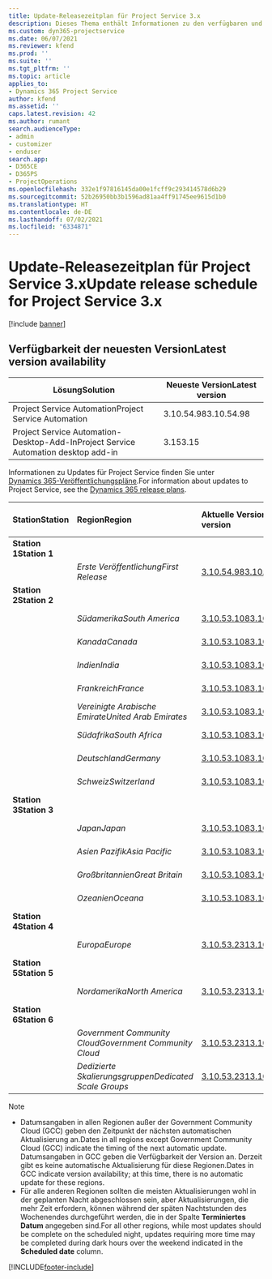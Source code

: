 ```yaml
---
title: Update-Releasezeitplan für Project Service 3.x
description: Dieses Thema enthält Informationen zu den verfügbaren und kommenden Versionen von Dynamics 365 Project Service Automation.
ms.custom: dyn365-projectservice
ms.date: 06/07/2021
ms.reviewer: kfend
ms.prod: ''
ms.suite: ''
ms.tgt_pltfrm: ''
ms.topic: article
applies_to:
- Dynamics 365 Project Service
author: kfend
ms.assetid: ''
caps.latest.revision: 42
ms.author: rumant
search.audienceType:
- admin
- customizer
- enduser
search.app:
- D365CE
- D365PS
- ProjectOperations
ms.openlocfilehash: 332e1f97816145da00e1fcff9c293414578d6b29
ms.sourcegitcommit: 52b26950bb3b1596ad81aa4ff91745ee9615d1b0
ms.translationtype: HT
ms.contentlocale: de-DE
ms.lasthandoff: 07/02/2021
ms.locfileid: "6334871"
---
```

# <a name="update-release-schedule-for-project-service-3x"></a><span data-ttu-id="7da15-103">Update-Releasezeitplan für Project Service 3.x</span><span class="sxs-lookup"><span data-stu-id="7da15-103">Update release schedule for Project Service 3.x</span></span>

[!include [banner](../includes/psa-now-project-operations.md)]

## <a name="latest-version-availability"></a><span data-ttu-id="7da15-104">Verfügbarkeit der neuesten Version</span><span class="sxs-lookup"><span data-stu-id="7da15-104">Latest version availability</span></span>

| <span data-ttu-id="7da15-105">Lösung</span><span class="sxs-lookup"><span data-stu-id="7da15-105">Solution</span></span>  | <span data-ttu-id="7da15-106">Neueste Version</span><span class="sxs-lookup"><span data-stu-id="7da15-106">Latest version</span></span> |
|-------|----|
| <span data-ttu-id="7da15-107">Project Service Automation</span><span class="sxs-lookup"><span data-stu-id="7da15-107">Project Service Automation</span></span>    | <span data-ttu-id="7da15-108">3.10.54.98</span><span class="sxs-lookup"><span data-stu-id="7da15-108">3.10.54.98</span></span> |
| <span data-ttu-id="7da15-109">Project Service Automation-Desktop-Add-In</span><span class="sxs-lookup"><span data-stu-id="7da15-109">Project Service Automation desktop add-in</span></span>                | <span data-ttu-id="7da15-110">3.15</span><span class="sxs-lookup"><span data-stu-id="7da15-110">3.15</span></span>          |

<span data-ttu-id="7da15-111">Informationen zu Updates für Project Service finden Sie unter [Dynamics 365-Veröffentlichungspläne](/dynamics365/release-plans/).</span><span class="sxs-lookup"><span data-stu-id="7da15-111">For information about updates to Project Service, see the [Dynamics 365 release plans](/dynamics365/release-plans/).</span></span> 

| <span data-ttu-id="7da15-112">Station</span><span class="sxs-lookup"><span data-stu-id="7da15-112">Station</span></span>  | <span data-ttu-id="7da15-113">Region</span><span class="sxs-lookup"><span data-stu-id="7da15-113">Region</span></span> | <span data-ttu-id="7da15-114">Aktuelle Version</span><span class="sxs-lookup"><span data-stu-id="7da15-114">Current version</span></span> | <span data-ttu-id="7da15-115">Nächste Version</span><span class="sxs-lookup"><span data-stu-id="7da15-115">Next version</span></span> |  <span data-ttu-id="7da15-116">Geplantes Datum</span><span class="sxs-lookup"><span data-stu-id="7da15-116">Scheduled date</span></span>
| :---   | :---   | :---   | :---   |:---   |         
|<span data-ttu-id="7da15-117"><strong>Station 1</strong></span><span class="sxs-lookup"><span data-stu-id="7da15-117"><strong>Station 1</strong></span></span> | |  |  | |
| | <span data-ttu-id="7da15-118"><i>Erste Veröffentlichung</i></span><span class="sxs-lookup"><span data-stu-id="7da15-118"><i>First Release</i></span></span> | [<span data-ttu-id="7da15-119">3.10.54.98</span><span class="sxs-lookup"><span data-stu-id="7da15-119">3.10.54.98</span></span>](whats-new-ur-33.md) | <span data-ttu-id="7da15-120">TBD</span><span class="sxs-lookup"><span data-stu-id="7da15-120">TBD</span></span> | <span data-ttu-id="7da15-121">28. Juli 2021</span><span class="sxs-lookup"><span data-stu-id="7da15-121">July 28, 2021</span></span>
|<span data-ttu-id="7da15-122"><strong>Station 2</strong></span><span class="sxs-lookup"><span data-stu-id="7da15-122"><strong>Station 2</strong></span></span> | |  |  | |
| | <span data-ttu-id="7da15-123"><i>Südamerika</i></span><span class="sxs-lookup"><span data-stu-id="7da15-123"><i>South America</i></span></span> | [<span data-ttu-id="7da15-124">3.10.53.108</span><span class="sxs-lookup"><span data-stu-id="7da15-124">3.10.53.108</span></span>](whats-new-ur-32.md) | [<span data-ttu-id="7da15-125">3.10.54.98</span><span class="sxs-lookup"><span data-stu-id="7da15-125">3.10.54.98</span></span>](whats-new-ur-33.md) | <span data-ttu-id="7da15-126">09. Juli 2021</span><span class="sxs-lookup"><span data-stu-id="7da15-126">July 09, 2021</span></span>
| | <span data-ttu-id="7da15-127"><i>Kanada</i></span><span class="sxs-lookup"><span data-stu-id="7da15-127"><i>Canada</i></span></span> | [<span data-ttu-id="7da15-128">3.10.53.108</span><span class="sxs-lookup"><span data-stu-id="7da15-128">3.10.53.108</span></span>](whats-new-ur-32.md) | [<span data-ttu-id="7da15-129">3.10.54.98</span><span class="sxs-lookup"><span data-stu-id="7da15-129">3.10.54.98</span></span>](whats-new-ur-33.md) | <span data-ttu-id="7da15-130">09. Juli 2021</span><span class="sxs-lookup"><span data-stu-id="7da15-130">July 09, 2021</span></span>
| | <span data-ttu-id="7da15-131"><i>Indien</i></span><span class="sxs-lookup"><span data-stu-id="7da15-131"><i>India</i></span></span> | [<span data-ttu-id="7da15-132">3.10.53.108</span><span class="sxs-lookup"><span data-stu-id="7da15-132">3.10.53.108</span></span>](whats-new-ur-32.md) | [<span data-ttu-id="7da15-133">3.10.54.98</span><span class="sxs-lookup"><span data-stu-id="7da15-133">3.10.54.98</span></span>](whats-new-ur-33.md) | <span data-ttu-id="7da15-134">09. Juli 2021</span><span class="sxs-lookup"><span data-stu-id="7da15-134">July 09, 2021</span></span>
| | <span data-ttu-id="7da15-135"><i>Frankreich</i></span><span class="sxs-lookup"><span data-stu-id="7da15-135"><i>France</i></span></span> | [<span data-ttu-id="7da15-136">3.10.53.108</span><span class="sxs-lookup"><span data-stu-id="7da15-136">3.10.53.108</span></span>](whats-new-ur-32.md) | [<span data-ttu-id="7da15-137">3.10.54.98</span><span class="sxs-lookup"><span data-stu-id="7da15-137">3.10.54.98</span></span>](whats-new-ur-33.md) | <span data-ttu-id="7da15-138">09. Juli 2021</span><span class="sxs-lookup"><span data-stu-id="7da15-138">July 09, 2021</span></span>
| | <span data-ttu-id="7da15-139"><i>Vereinigte Arabische Emirate</i></span><span class="sxs-lookup"><span data-stu-id="7da15-139"><i>United Arab Emirates</i></span></span> | [<span data-ttu-id="7da15-140">3.10.53.108</span><span class="sxs-lookup"><span data-stu-id="7da15-140">3.10.53.108</span></span>](whats-new-ur-32.md) | [<span data-ttu-id="7da15-141">3.10.54.98</span><span class="sxs-lookup"><span data-stu-id="7da15-141">3.10.54.98</span></span>](whats-new-ur-33.md) | <span data-ttu-id="7da15-142">09. Juli 2021</span><span class="sxs-lookup"><span data-stu-id="7da15-142">July 09, 2021</span></span>
| | <span data-ttu-id="7da15-143"><i>Südafrika</i></span><span class="sxs-lookup"><span data-stu-id="7da15-143"><i>South Africa</i></span></span> | [<span data-ttu-id="7da15-144">3.10.53.108</span><span class="sxs-lookup"><span data-stu-id="7da15-144">3.10.53.108</span></span>](whats-new-ur-32.md) | [<span data-ttu-id="7da15-145">3.10.54.98</span><span class="sxs-lookup"><span data-stu-id="7da15-145">3.10.54.98</span></span>](whats-new-ur-33.md) | <span data-ttu-id="7da15-146">09. Juli 2021</span><span class="sxs-lookup"><span data-stu-id="7da15-146">July 09, 2021</span></span>
| | <span data-ttu-id="7da15-147"><i>Deutschland</i></span><span class="sxs-lookup"><span data-stu-id="7da15-147"><i>Germany</i></span></span> | [<span data-ttu-id="7da15-148">3.10.53.108</span><span class="sxs-lookup"><span data-stu-id="7da15-148">3.10.53.108</span></span>](whats-new-ur-32.md) | [<span data-ttu-id="7da15-149">3.10.54.98</span><span class="sxs-lookup"><span data-stu-id="7da15-149">3.10.54.98</span></span>](whats-new-ur-33.md) | <span data-ttu-id="7da15-150">09. Juli 2021</span><span class="sxs-lookup"><span data-stu-id="7da15-150">July 09, 2021</span></span>
| | <span data-ttu-id="7da15-151"><i>Schweiz</i></span><span class="sxs-lookup"><span data-stu-id="7da15-151"><i>Switzerland</i></span></span> | [<span data-ttu-id="7da15-152">3.10.53.108</span><span class="sxs-lookup"><span data-stu-id="7da15-152">3.10.53.108</span></span>](whats-new-ur-32.md) | [<span data-ttu-id="7da15-153">3.10.54.98</span><span class="sxs-lookup"><span data-stu-id="7da15-153">3.10.54.98</span></span>](whats-new-ur-33.md) | <span data-ttu-id="7da15-154">09. Juli 2021</span><span class="sxs-lookup"><span data-stu-id="7da15-154">July 09, 2021</span></span>
|<span data-ttu-id="7da15-155"><strong>Station 3</strong></span><span class="sxs-lookup"><span data-stu-id="7da15-155"><strong>Station 3</strong></span></span> | |  |  | |
| | <span data-ttu-id="7da15-156"><i>Japan</i></span><span class="sxs-lookup"><span data-stu-id="7da15-156"><i>Japan</i></span></span> | [<span data-ttu-id="7da15-157">3.10.53.108</span><span class="sxs-lookup"><span data-stu-id="7da15-157">3.10.53.108</span></span>](whats-new-ur-32.md) | [<span data-ttu-id="7da15-158">3.10.54.98</span><span class="sxs-lookup"><span data-stu-id="7da15-158">3.10.54.98</span></span>](whats-new-ur-33.md) | <span data-ttu-id="7da15-159">16. Juli 2021</span><span class="sxs-lookup"><span data-stu-id="7da15-159">July 16, 2021</span></span>
| | <span data-ttu-id="7da15-160"><i>Asien Pazifik</i></span><span class="sxs-lookup"><span data-stu-id="7da15-160"><i>Asia Pacific</i></span></span> | [<span data-ttu-id="7da15-161">3.10.53.108</span><span class="sxs-lookup"><span data-stu-id="7da15-161">3.10.53.108</span></span>](whats-new-ur-32.md) | [<span data-ttu-id="7da15-162">3.10.54.98</span><span class="sxs-lookup"><span data-stu-id="7da15-162">3.10.54.98</span></span>](whats-new-ur-33.md) | <span data-ttu-id="7da15-163">16. Juli 2021</span><span class="sxs-lookup"><span data-stu-id="7da15-163">July 16, 2021</span></span>
| | <span data-ttu-id="7da15-164"><i>Großbritannien</i></span><span class="sxs-lookup"><span data-stu-id="7da15-164"><i>Great Britain</i></span></span> | [<span data-ttu-id="7da15-165">3.10.53.108</span><span class="sxs-lookup"><span data-stu-id="7da15-165">3.10.53.108</span></span>](whats-new-ur-32.md) | [<span data-ttu-id="7da15-166">3.10.54.98</span><span class="sxs-lookup"><span data-stu-id="7da15-166">3.10.54.98</span></span>](whats-new-ur-33.md) | <span data-ttu-id="7da15-167">16. Juli 2021</span><span class="sxs-lookup"><span data-stu-id="7da15-167">July 16, 2021</span></span>
| | <span data-ttu-id="7da15-168"><i>Ozeanien</i></span><span class="sxs-lookup"><span data-stu-id="7da15-168"><i>Oceana</i></span></span> | [<span data-ttu-id="7da15-169">3.10.53.108</span><span class="sxs-lookup"><span data-stu-id="7da15-169">3.10.53.108</span></span>](whats-new-ur-32.md) | [<span data-ttu-id="7da15-170">3.10.54.98</span><span class="sxs-lookup"><span data-stu-id="7da15-170">3.10.54.98</span></span>](whats-new-ur-33.md) | <span data-ttu-id="7da15-171">16. Juli 2021</span><span class="sxs-lookup"><span data-stu-id="7da15-171">July 16, 2021</span></span>
|<span data-ttu-id="7da15-172"><strong>Station 4</strong></span><span class="sxs-lookup"><span data-stu-id="7da15-172"><strong>Station 4</strong></span></span> | |  |  | |
| | <span data-ttu-id="7da15-173"><i>Europa</i></span><span class="sxs-lookup"><span data-stu-id="7da15-173"><i>Europe</i></span></span> | [<span data-ttu-id="7da15-174">3.10.53.231</span><span class="sxs-lookup"><span data-stu-id="7da15-174">3.10.53.231</span></span>](whats-new-ur-32-5.md) | [<span data-ttu-id="7da15-175">3.10.54.98</span><span class="sxs-lookup"><span data-stu-id="7da15-175">3.10.54.98</span></span>](whats-new-ur-33.md) | <span data-ttu-id="7da15-176">23. Juli 2021</span><span class="sxs-lookup"><span data-stu-id="7da15-176">July 23, 2021</span></span>
|<span data-ttu-id="7da15-177"><strong>Station 5</strong></span><span class="sxs-lookup"><span data-stu-id="7da15-177"><strong>Station 5</strong></span></span> | |  |  | |
| | <span data-ttu-id="7da15-178"><i>Nordamerika</i></span><span class="sxs-lookup"><span data-stu-id="7da15-178"><i>North America</i></span></span> | [<span data-ttu-id="7da15-179">3.10.53.231</span><span class="sxs-lookup"><span data-stu-id="7da15-179">3.10.53.231</span></span>](whats-new-ur-32-5.md) | [<span data-ttu-id="7da15-180">3.10.54.98</span><span class="sxs-lookup"><span data-stu-id="7da15-180">3.10.54.98</span></span>](whats-new-ur-33.md) | <span data-ttu-id="7da15-181">30. Juli 2021</span><span class="sxs-lookup"><span data-stu-id="7da15-181">July 30, 2021</span></span>
|<span data-ttu-id="7da15-182"><strong>Station 6</strong></span><span class="sxs-lookup"><span data-stu-id="7da15-182"><strong>Station 6</strong></span></span> | |  |  | |
| | <span data-ttu-id="7da15-183"><i>Government Community Cloud</i></span><span class="sxs-lookup"><span data-stu-id="7da15-183"><i>Government Community Cloud</i></span></span> | [<span data-ttu-id="7da15-184">3.10.53.231</span><span class="sxs-lookup"><span data-stu-id="7da15-184">3.10.53.231</span></span>](whats-new-ur-32-5.md) | [<span data-ttu-id="7da15-185">3.10.54.98</span><span class="sxs-lookup"><span data-stu-id="7da15-185">3.10.54.98</span></span>](whats-new-ur-33.md) | <span data-ttu-id="7da15-186">30. Juli 2021</span><span class="sxs-lookup"><span data-stu-id="7da15-186">July 30, 2021</span></span>
| | <span data-ttu-id="7da15-187"><i>Dedizierte Skalierungsgruppen</i></span><span class="sxs-lookup"><span data-stu-id="7da15-187"><i>Dedicated Scale Groups</i></span></span> | [<span data-ttu-id="7da15-188">3.10.53.231</span><span class="sxs-lookup"><span data-stu-id="7da15-188">3.10.53.231</span></span>](whats-new-ur-32-5.md) | [<span data-ttu-id="7da15-189">3.10.54.98</span><span class="sxs-lookup"><span data-stu-id="7da15-189">3.10.54.98</span></span>](whats-new-ur-33.md) | <span data-ttu-id="7da15-190">06. August 2021</span><span class="sxs-lookup"><span data-stu-id="7da15-190">August 06, 2021</span></span>

>[!Note]
> - <span data-ttu-id="7da15-191">Datumsangaben in allen Regionen außer der Government Community Cloud (GCC) geben den Zeitpunkt der nächsten automatischen Aktualisierung an.</span><span class="sxs-lookup"><span data-stu-id="7da15-191">Dates in all regions except Government Community Cloud (GCC) indicate the timing of the next automatic update.</span></span> <span data-ttu-id="7da15-192">Datumsangaben in GCC geben die Verfügbarkeit der Version an. Derzeit gibt es keine automatische Aktualisierung für diese Regionen.</span><span class="sxs-lookup"><span data-stu-id="7da15-192">Dates in GCC indicate version availability; at this time, there is no automatic update for these regions.</span></span>
> - <span data-ttu-id="7da15-193">Für alle anderen Regionen sollten die meisten Aktualisierungen wohl in der geplanten Nacht abgeschlossen sein, aber Aktualisierungen, die mehr Zeit erfordern, können während der späten Nachtstunden des Wochenendes durchgeführt werden, die in der Spalte **Terminiertes Datum** angegeben sind.</span><span class="sxs-lookup"><span data-stu-id="7da15-193">For all other regions, while most updates should be complete on the scheduled night, updates requiring more time may be completed during dark hours over the weekend indicated in the **Scheduled date** column.</span></span>


[!INCLUDE[footer-include](../includes/footer-banner.md)]
